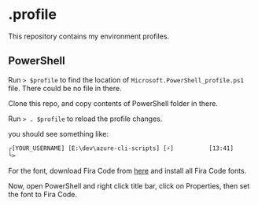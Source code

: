 # .profile
This repository contains my environment profiles.

## PowerShell

Run `> $profile` to find the location of `Microsoft.PowerShell_profile.ps1` file. There could be no file in there.

Clone this repo, and copy contents of PowerShell folder in there.

Run `> . $profile` to reload the profile changes.

you should see something like:

```txt
┌[YOUR_USERNAME] [E:\dev\azure-cli-scripts] [⚡]          [13:41]
└>
```

For the font, download Fira Code from [here](https://www.nerdfonts.com/font-downloads) and install all Fira Code fonts.

Now, open PowerShell and right click title bar, click on Properties, then set the font to Fira Code.

